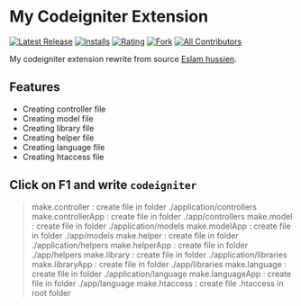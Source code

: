 # My Codeigniter Extension

[![Latest Release](https://vsmarketplacebadge.apphb.com/version-short/SetiawanJodi.myci-extension.svg)](https://marketplace.visualstudio.com/items?itemName=SetiawanJodi.myci-extension)
[![Installs](https://vsmarketplacebadge.apphb.com/installs/SetiawanJodi.myci-extension.svg)](https://marketplace.visualstudio.com/items?itemName=SetiawanJodi.myci-extension)
[![Rating](https://vsmarketplacebadge.apphb.com/rating-short/SetiawanJodi.myci-extension.svg)](https://marketplace.visualstudio.com/items?itemName=SetiawanJodi.myci-extension#review-details)
[![Fork](https://img.shields.io/github/forks/setdjod/myci-extension.svg)](https://github.com/setdjod/myci-extension)
[![All Contributors](https://img.shields.io/badge/all_contributors-2-blue.svg?style=flat)](#contributors)

My codeigniter extension rewrite from source [Eslam hussien](https://github.com/alshba7/codeignter_package).

## Features

- Creating controller file
- Creating model file
- Creating library  file
- Creating helper file
- Creating language file
- Creating htaccess file

## Click on F1 and write `codeigniter`

> make.controller : create file in folder ./application/controllers
> make.controllerApp : create file in folder ./app/controllers
> make.model : create file in folder ./application/models
> make.modelApp : create file in folder ./app/models
> make.helper : create file in folder ./application/helpers
> make.helperApp : create file in folder ./app/helpers
> make.library : create file in folder ./application/libraries
> make.libraryApp : create file in folder ./app/libraries
> make.language : create file in folder ./application/language
> make.languageApp : create file in folder ./app/language
> make.htaccess : create file .htaccess in root folder
